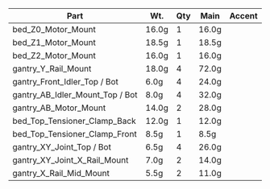 
| Part                                | Wt.    | Qty | Main   | Accent |
|-------------------------------------|--------|-----|--------|--------|
| bed_Z0_Motor_Mount                  | 16.0g  | 1   | 16.0g  |        |
| bed_Z1_Motor_Mount                  | 18.5g  | 1   | 18.5g  |        |
| bed_Z2_Motor_Mount                  | 16.0g  | 1   | 16.0g  |        |
| gantry_Y_Rail_Mount                 | 18.0g  | 4   | 72.0g  |        |
| gantry_Front_Idler_Top / Bot        |  6.0g  | 4   | 24.0g  |        |
| gantry_AB_Idler_Mount_Top / Bot     |  8.0g  | 4   | 32.0g  |        |
| gantry_AB_Motor_Mount               | 14.0g  | 2   | 28.0g  |        |
| bed_Top_Tensioner_Clamp_Back        | 12.0g  | 1   | 12.0g  |        |
| bed_Top_Tensioner_Clamp_Front       |  8.5g  | 1   |  8.5g  |        |
| gantry_XY_Joint_Top / Bot           |  6.5g  | 4   | 26.0g  |        |
| gantry_XY_Joint_X_Rail_Mount        |  7.0g  | 2   | 14.0g  |        |
| gantry_X_Rail_Mid_Mount             |  5.5g  | 2   | 11.0g  |        |
